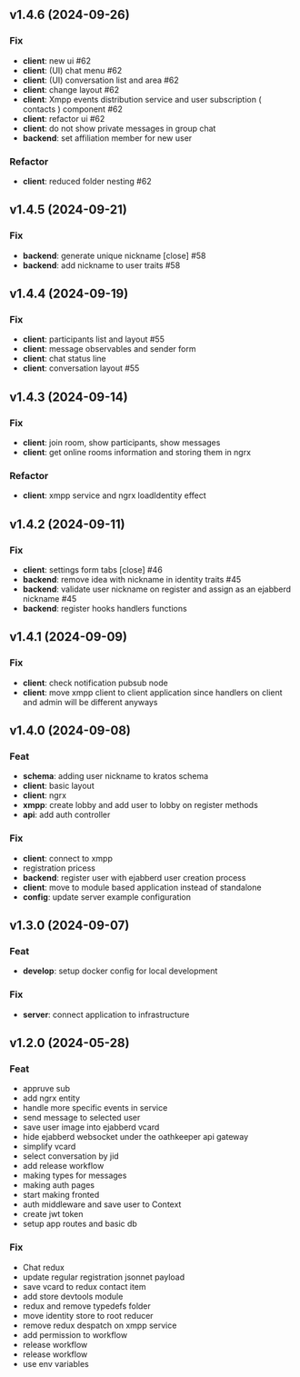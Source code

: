 ## v1.4.6 (2024-09-26)

### Fix

- **client**: new ui #62
- **client**: (UI) chat menu #62
- **client**: (UI) conversation list and area #62
- **client**: change layout #62
- **client**: Xmpp events distribution service and user subscription ( contacts ) component #62
- **client**: refactor ui #62
- **client**: do not show private messages in group chat
- **backend**: set affiliation member for new user

### Refactor

- **client**: reduced folder nesting #62

## v1.4.5 (2024-09-21)

### Fix

- **backend**: generate unique nickname [close] #58
- **backend**: add nickname to user traits #58

## v1.4.4 (2024-09-19)

### Fix

- **client**: participants list and layout #55
- **client**: message observables and sender form
- **client**: chat status line
- **client**: conversation layout #55

## v1.4.3 (2024-09-14)

### Fix

- **client**: join room, show participants, show messages
- **client**: get online rooms information and storing them in ngrx

### Refactor

- **client**: xmpp service and ngrx loadIdentity effect

## v1.4.2 (2024-09-11)

### Fix

- **client**: settings form tabs [close] #46
- **backend**: remove idea with nickname in identity traits #45
- **backend**: validate user nickname on register and assign as an ejabberd nickname #45
- **backend**: register hooks handlers functions

## v1.4.1 (2024-09-09)

### Fix

- **client**: check notification pubsub node
- **client**: move xmpp client to client application since handlers on client and admin will be different anyways

## v1.4.0 (2024-09-08)

### Feat

- **schema**: adding user nickname to kratos schema
- **client**: basic layout
- **client**: ngrx
- **xmpp**: create lobby and add user to lobby on register methods
- **api**: add auth controller

### Fix

- **client**: connect to xmpp
- registration pricess
- **backend**: register user with ejabberd user creation process
- **client**: move to module based application instead of standalone
- **config**: update server example configuration

## v1.3.0 (2024-09-07)

### Feat

- **develop**: setup docker config for local development

### Fix

- **server**: connect application to infrastructure

## v1.2.0 (2024-05-28)

### Feat

- appruve sub
- add ngrx entity
- handle more specific events in service
- send message to selected user
- save user image into ejabberd vcard
- hide ejabberd websocket under the oathkeeper api gateway
- simplify vcard
- select conversation by jid
- add release workflow
- making types for messages
- making auth pages
- start making fronted
- auth middleware and save user to Context
- create jwt token
- setup app routes and basic db

### Fix

- Chat redux
- update regular registration jsonnet payload
- save vcard to redux contact item
- add store devtools module
- redux and remove typedefs folder
- move identity store to root reducer
- remove redux despatch on xmpp service
- add permission to workflow
- release workflow
- release workflow
- use env variables
